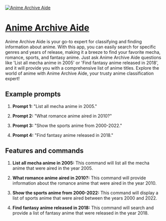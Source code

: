 [![Anime Archive Aide](https://files.oaiusercontent.com/file-EdsrGTMMWn4l4eAlWi23Kjhs?se=2123-10-17T03%3A28%3A07Z&sp=r&sv=2021-08-06&sr=b&rscc=max-age%3D31536000%2C%20immutable&rscd=attachment%3B%20filename%3Db4008e2d-110c-447c-bf5a-1be0d51f4be8.png&sig=h5U6cueG7FO6tjfNlKZWwUHsILiR%2BmLjliCnV1ZK8aU%3D)](https://chat.openai.com/g/g-bBragyjhF-anime-archive-aide)

# [Anime Archive Aide](https://chat.openai.com/g/g-bBragyjhF-anime-archive-aide)

Anime Archive Aide is your go-to expert for classifying and finding information about anime. With this app, you can easily search for specific genres and years of release, making it a breeze to find your favorite mecha, romance, sports, and fantasy anime. Just ask Anime Archive Aide questions like 'List all mecha anime in 2005' or 'Find fantasy anime released in 2018', and it will provide you with a comprehensive list of anime titles. Explore the world of anime with Anime Archive Aide, your trusty anime classification expert!

## Example prompts

1. **Prompt 1:** "List all mecha anime in 2005."

2. **Prompt 2:** "What romance anime aired in 2010?"

3. **Prompt 3:** "Show the sports anime from 2000-2022."

4. **Prompt 4:** "Find fantasy anime released in 2018."

## Features and commands

1. **List all mecha anime in 2005:** This command will list all the mecha anime that were aired in the year 2005.

2. **What romance anime aired in 2010?:** This command will provide information about the romance anime that were aired in the year 2010.

3. **Show the sports anime from 2000-2022:** This command will display a list of sports anime that were aired between the years 2000 and 2022.

4. **Find fantasy anime released in 2018:** This command will search and provide a list of fantasy anime that were released in the year 2018.